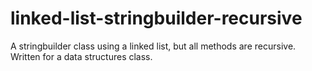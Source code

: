# linked-list-stringbuilder-recursive
A stringbuilder class using a linked list, but all methods are recursive. Written for a data structures class. 

